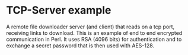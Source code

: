 # TCP-Server example

A remote file downloader server (and client) that reads on a tcp port, receiving links to download.
This is an example of end to end encrypted communication in Perl.
It uses RSA (4096 bits) for authentication and to exchange a secret password that is then used with AES-128.